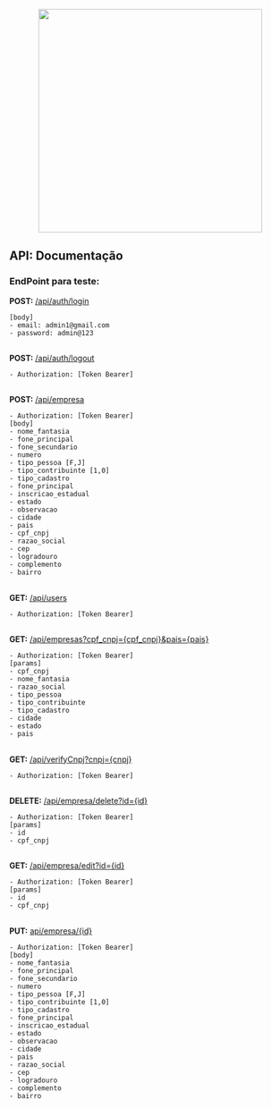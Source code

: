 <p align="center"><a href="https://laravel.com" target="_blank"><img src="https://raw.githubusercontent.com/laravel/art/master/logo-lockup/5%20SVG/2%20CMYK/1%20Full%20Color/laravel-logolockup-cmyk-red.svg" width="400"></a></p>

## API: Documentação

### EndPoint para teste:

**POST:** [/api/auth/login]()

    [body]
    - email: admin1@gmail.com
    - password: admin@123
##
**POST:** [/api/auth/logout]()

    - Authorization: [Token Bearer]
##

**POST:** [/api/empresa]()

    - Authorization: [Token Bearer]
    [body]
    - nome_fantasia
    - fone_principal
    - fone_secundario
    - numero  
    - tipo_pessoa [F,J]
    - tipo_contribuinte [1,0]    
    - tipo_cadastro
    - fone_principal
    - inscricao_estadual
    - estado
    - observacao
    - cidade
    - pais
    - cpf_cnpj
    - razao_social
    - cep
    - logradouro
    - complemento
    - bairro

##
**GET:** [/api/users]()

    - Authorization: [Token Bearer]

##
**GET:** [/api/empresas?cpf_cnpj={cpf_cnpj}&pais={pais}]()

    - Authorization: [Token Bearer]
    [params]
    - cpf_cnpj
    - nome_fantasia
    - razao_social
    - tipo_pessoa
    - tipo_contribuinte
    - tipo_cadastro
    - cidade
    - estado
    - pais

##

**GET:** [/api/verifyCnpj?cnpj={cnpj}]()

    - Authorization: [Token Bearer]

##

**DELETE:** [/api/empresa/delete?id={id}]()

    - Authorization: [Token Bearer]
    [params]
    - id 
    - cpf_cnpj

##

**GET:** [/api/empresa/edit?id={id}]()

    - Authorization: [Token Bearer]
    [params]
    - id 
    - cpf_cnpj

##

**PUT:** [api/empresa/{id}]()

    - Authorization: [Token Bearer]
    [body]
    - nome_fantasia
    - fone_principal
    - fone_secundario
    - numero  
    - tipo_pessoa [F,J]
    - tipo_contribuinte [1,0]    
    - tipo_cadastro
    - fone_principal
    - inscricao_estadual
    - estado
    - observacao
    - cidade
    - pais
    - razao_social
    - cep
    - logradouro
    - complemento
    - bairro


